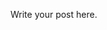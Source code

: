 <!--
.. title: Your First Post
.. slug: your-first-post
.. date: 2016-08-29 15:29:40 UTC
.. tags: 
.. category: 
.. link: 
.. description: 
.. type: text
-->

Write your post here.
